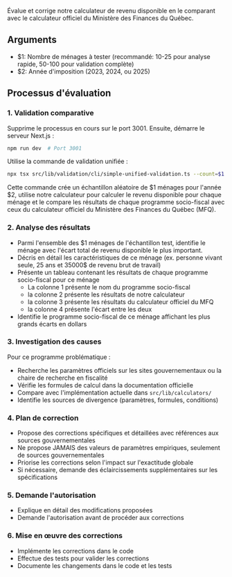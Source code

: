 Évalue et corrige notre calculateur de revenu disponible en le comparant avec le calculateur officiel du Ministère des Finances du Québec.

## Arguments
- $1: Nombre de ménages à tester (recommandé: 10-25 pour analyse rapide, 50-100 pour validation complète)
- $2: Année d'imposition (2023, 2024, ou 2025)

## Processus d'évaluation

### 1. Validation comparative

Supprime le processus en cours sur le port 3001. Ensuite, démarre le serveur Next.js :

```bash
npm run dev  # Port 3001
```

Utilise la commande de validation unifiée :

```bash
npx tsx src/lib/validation/cli/simple-unified-validation.ts --count=$1 --year=$2
```

Cette commande crée un échantillon aléatoire de $1 ménages pour l'année $2, utilise notre calculateur pour calculer le revenu disponible pour chaque ménage et le compare les résultats de chaque programme socio-fiscal avec ceux du calculateur officiel du Ministère des Finances du Québec (MFQ).

### 2. Analyse des résultats

- Parmi l'ensemble des $1 ménages de l'échantillon test, identifie le ménage avec l'écart total de revenu disponible le plus important.
- Décris en détail les caractéristiques de ce ménage (ex. personne vivant seule, 25 ans et 35000$ de revenu brut de travail)
- Présente un tableau contenant les résultats de chaque programme socio-fiscal pour ce ménage
  - La colonne 1 présente le nom du programme socio-fiscal
  - la colonne 2 présente les résultats de notre calculateur
  - la colonne 3 présente les résultats du calculateur officiel du MFQ
  - la colonne 4 présente l'écart entre les deux
- Identifie le programme socio-fiscal de ce ménage affichant les plus grands écarts en dollars

### 3. Investigation des causes

Pour ce programme problématique :

- Recherche les paramètres officiels sur les sites gouvernementaux ou la chaire de recherche en fiscalité 
- Vérifie les formules de calcul dans la documentation officielle
- Compare avec l'implémentation actuelle dans `src/lib/calculators/`
- Identifie les sources de divergence (paramètres, formules, conditions)

### 4. Plan de correction

- Propose des corrections spécifiques et détaillées avec références aux sources gouvernementales
- Ne propose JAMAIS des valeurs de paramètres empiriques, seulement de sources gouvernementales
- Priorise les corrections selon l'impact sur l'exactitude globale
- Si nécessaire, demande des éclaircissements supplémentaires sur les spécifications

### 5. Demande l'autorisation

- Explique en détail des modifications proposées
- Demande l'autorisation avant de procéder aux corrections 

### 6. Mise en œuvre des corrections

- Implémente les corrections dans le code
- Effectue des tests pour valider les corrections
- Documente les changements dans le code et les tests
